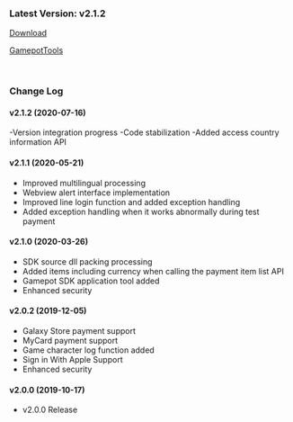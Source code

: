 ### Latest Version: v2.1.2

[Download](https://xyuditqzezxs1008973.cdn.ntruss.com/sdk/GamePotUnityPluginV2_v2.1.2_20200716.unitypackage)

[GamepotTools](https://xyuditqzezxs1008973.cdn.ntruss.com/GamePotTools/GamePotTools_v1.0.1_Beta.unitypackage)

<br/>

### Change Log

#### v2.1.2 (2020-07-16)

-Version integration progress
-Code stabilization
-Added access country information API

#### v2.1.1 (2020-05-21)

- Improved multilingual processing
- Webview alert interface implementation
- Improved line login function and added exception handling
- Added exception handling when it works abnormally during test payment

#### v2.1.0 (2020-03-26)

- SDK source dll packing processing
- Added items including currency when calling the payment item list API
- Gamepot SDK application tool added
- Enhanced security

#### v2.0.2 (2019-12-05)

- Galaxy Store payment support
- MyCard payment support
- Game character log function added
- Sign in With Apple Support
- Enhanced security

#### v2.0.0 (2019-10-17)

- v2.0.0 Release

